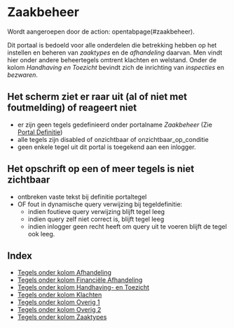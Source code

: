 # Zaakbeheer

Wordt aangeroepen door de action: opentabpage(#zaakbeheer).

Dit portaal is bedoeld voor alle onderdelen die betrekking hebben op het instellen en beheren van _zaaktypes_ en de _afhandeling_ daarvan. Men vindt hier onder andere beheertegels omtrent klachten en welstand. Onder de kolom _Handhaving en Toezicht_ bevindt zich de inrichting van _inspecties_ en _bezwaren_.

## Het scherm ziet er raar uit (al of niet met foutmelding) of reageert niet

- er zijn geen tegels gedefinieerd onder portalname _Zaakbeheer_ (Zie [Portal Definitie](/docs/instellen_inrichten/portaldefinitie.md))
- alle tegels zijn disabled of onzichtbaar of onzichtbaar_op_conditie
- geen enkele tegel uit dit portal is toegekend aan een inlogger.

## Het opschrift op een of meer tegels is niet zichtbaar

- ontbreken vaste tekst bij definitie portaltegel
- OF fout in dynamische query verwijzing bij tegeldefinitie:
  - indien foutieve query verwijzing blijft tegel leeg
  - indien query zelf niet correct is, blijft tegel leeg
  - indien inlogger geen recht heeft om query uit te voeren blijft de tegel ook leeg.

## Index

- [Tegels onder kolom Afhandeling](/docs/probleemoplossing/portalen_en_moduleschermen/zaakbeheer/tegels_kolom_afhandeling.md)
- [Tegels onder kolom Financiële Afhandeling](/docs/probleemoplossing/portalen_en_moduleschermen/zaakbeheer/tegels_kolom_financiele_afhandeling.md)
- [Tegels onder kolom Handhaving- en Toezicht](/docs/probleemoplossing/portalen_en_moduleschermen/zaakbeheer/tegels_kolom_handhaving_toezicht.md)
- [Tegels onder kolom Klachten](/docs/probleemoplossing/portalen_en_moduleschermen/zaakbeheer/tegels_kolom_klachten.md)
- [Tegels onder kolom Overig 1](/docs/probleemoplossing/portalen_en_moduleschermen/zaakbeheer/tegels_kolom_overig_1.md)
- [Tegels onder kolom Overig 2](/docs/probleemoplossing/portalen_en_moduleschermen/zaakbeheer/tegels_kolom_overig_2.md)
- [Tegels onder kolom Zaaktypes](/docs/probleemoplossing/portalen_en_moduleschermen/zaakbeheer/tegels_kolom_zaaktypes.md)

